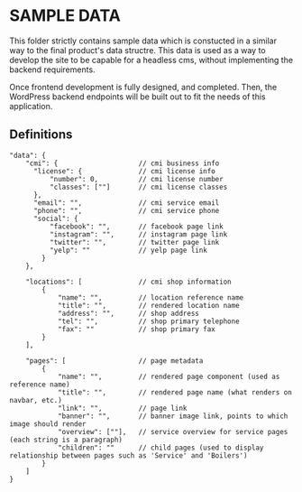 # SAMPLE DATA

This folder strictly contains sample data which is constucted in a similar way to the final product's data structre. This data is used as a way to develop the site to be capable for a headless cms, without implementing the backend requirements.

Once frontend development is fully designed, and completed. Then, the WordPress backend endpoints will be built out to fit the needs of this application.

## Definitions

```jsonc
"data": {
    "cmi": {                    // cmi business info
      "license": {              // cmi license info
          "number": 0,          // cmi license number
          "classes": [""]       // cmi license classes
      },
      "email": "",              // cmi service email
      "phone": "",              // cmi service phone
      "social": {
          "facebook": "",       // facebook page link
          "instagram": "",      // instagram page link
          "twitter": "",        // twitter page link
          "yelp": ""            // yelp page link
        }
    },

    "locations": [              // cmi shop information
        {
            "name": "",         // location reference name
            "title": "",        // rendered location name
            "address": "",      // shop address
            "tel": "",          // shop primary telephone
            "fax": ""           // shop primary fax
        }
    ],

    "pages": [                  // page metadata
        {
            "name": "",         // rendered page component (used as reference name)
            "title": "",        // rendered page name (what renders on navbar, etc.)
            "link": "",         // page link
            "banner": "",       // banner image link, points to which image should render
            "overview": [""],   // service overview for service pages (each string is a paragraph)
            "children": ""      // child pages (used to display relationship between pages such as 'Service' and 'Boilers')
        }
    ]
}
```
